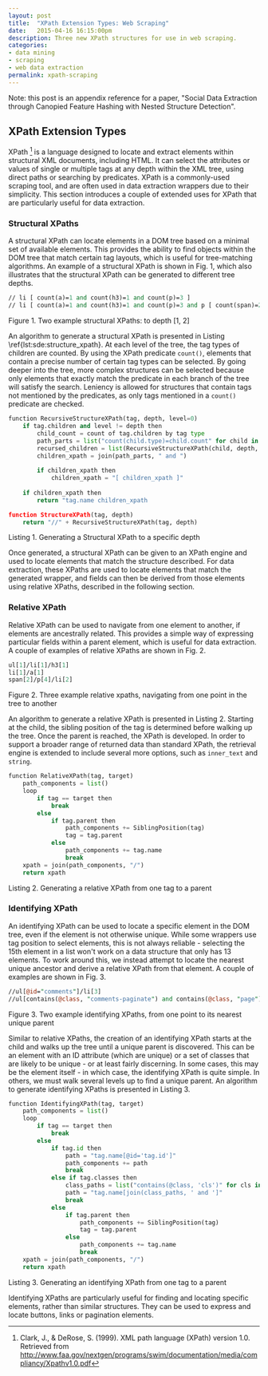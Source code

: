 ```yaml
---
layout: post
title:  "XPath Extension Types: Web Scraping"
date:   2015-04-16 16:15:00pm
description: Three new XPath structures for use in web scraping.
categories:
- data mining
- scraping
- web data extraction
permalink: xpath-scraping
---
```


Note: this post is an appendix reference for a paper, "Social Data Extraction through Canopied Feature Hashing with Nested Structure Detection".

XPath Extension Types
---------------------

XPath [^clark_xml_1999] is a language designed to locate and extract elements within structural XML documents, including HTML. It can select the attributes or values of single or multiple tags at any depth within the XML tree, using direct paths or searching by predicates. XPath is a commonly-used scraping tool, and are often used in data extraction wrappers due to their simplicity. This section introduces a couple of extended uses for XPath that are particularly useful for data extraction.

### Structural XPaths

A structural XPath can locate elements in a DOM tree based on a minimal set of available elements. This provides the ability to find objects within the DOM tree that match certain tag layouts, which is useful for tree-matching algorithms. An example of a structural XPath is shown in Fig. 1, which also illustrates that the structural XPath can be generated to different tree depths.

~~~perl
// li [ count(a)=1 and count(h3)=1 and count(p)=3 ]
// li [ count(a)=1 and count(h3)=1 and count(p)=3 and p [ count(span)=2 ] ]
~~~
Figure 1. Two example structural XPaths: to depth [1, 2]

An algorithm to generate a structural XPath is presented in Listing \ref{lst:sde:structure_xpath}. At each level of the tree, the tag types of children are counted. By using the XPath predicate `count()`, elements that contain a precise number of certain tag types can be selected. By going deeper into the tree, more complex structures can be selected because only elements that exactly match the predicate in each branch of the tree will satisfy the search. Leniency is allowed for structures that contain tags not mentioned by the predicates, as only tags mentioned in a `count()` predicate are checked.

~~~python
function RecursiveStructureXPath(tag, depth, level=0)
    if tag.children and level != depth then
        child_count = count of tag.children by tag type
        path_parts = list("count(child.type)=child.count" for child in sorted(child_count))
        recursed_children = list(RecursiveStructureXPath(child, depth, level+1) for child in tag.children)
        children_xpath = join(path_parts, " and ")
        
        if children_xpath then
            children_xpath = "[ children_xpath ]"
            
    if children_xpath then
        return "tag.name children_xpath

function StructureXPath(tag, depth)
    return "//" + RecursiveStructureXPath(tag, depth)
~~~
Listing 1. Generating a Structural XPath to a specific depth

Once generated, a structural XPath can be given to an XPath engine and used to locate elements that match the structure described. For data extraction, these XPaths are used to locate elements that match the generated wrapper, and fields can then be derived from those elements using relative XPaths, described in the following section.

### Relative XPath

Relative XPath can be used to navigate from one element to another, if elements are ancestrally related. This provides a simple way of expressing particular fields within a parent element, which is useful for data extraction. A couple of examples of relative XPaths are shown in Fig. 2.

~~~perl
ul[1]/li[1]/h3[1]
li[1]/a[1]
span[2]/p[4]/li[2]
~~~
Figure 2. Three example relative xpaths, navigating from one point in the tree to another

An algorithm to generate a relative XPath is presented in Listing 2. Starting at the child, the sibling position of the tag is determined before walking up the tree. Once the parent is reached, the XPath is developed. In order to support a broader range of returned data than standard XPath, the retrieval engine is extended to include several more options, such as `inner_text` and `string`.

~~~python
function RelativeXPath(tag, target)
    path_components = list()
    loop
        if tag == target then
            break
        else
            if tag.parent then
                path_components += SiblingPosition(tag)
                tag = tag.parent
            else
                path_components += tag.name
                break
    xpath = join(path_components, "/")
    return xpath
~~~
Listing 2. Generating a relative XPath from one tag to a parent

### Identifying XPath

An identifying XPath can be used to locate a specific element in the DOM tree, even if the element is not otherwise unique. While some wrappers use tag position to select elements, this is not always reliable - selecting the 15th element in a list won't work on a data structure that only has 13 elements. To work around this, we instead attempt to locate the nearest unique ancestor and derive a relative XPath from that element. A couple of examples are shown in Fig. 3.

~~~perl
//ul[@id="comments"]/li[3]
//ul[contains(@class, "comments-paginate") and contains(@class, "page")]/li[2]
~~~

Figure 3. Two example identifying XPaths, from one point to its nearest unique parent

Similar to relative XPaths, the creation of an identifying XPath starts at the child and walks up the tree until a unique parent is discovered. This can be an element with an ID attribute (which are unique) or a set of classes that are likely to be unique - or at least fairly discerning. In some cases, this may be the element itself - in which case, the identifying XPath is quite simple. In others, we must walk several levels up to find a unique parent. An algorithm to generate identifying XPaths is presented in Listing 3.

~~~python
function IdentifyingXPath(tag, target)
    path_components = list()
    loop
        if tag == target then
            break
        else
            if tag.id then
                path = "tag.name[@id='tag.id']"
                path_components += path
                break
            else if tag.classes then
                class_paths = list("contains(@class, 'cls')" for cls in tag.classes)
                path = "tag.name[join(class_paths, ' and ']"
                break
            else
                if tag.parent then
                    path_components += SiblingPosition(tag)
                    tag = tag.parent
                else
                    path_components += tag.name
                    break
    xpath = join(path_components, "/")
    return xpath
~~~
Listing 3. Generating an identifying XPath from one tag to a parent

Identifying XPaths are particularly useful for finding and locating specific elements, rather than similar structures. They can be used to express and locate buttons, links or pagination elements.

[^clark_xml_1999]: Clark, J., & DeRose, S. (1999). XML path language (XPath) version 1.0. Retrieved from http://www.faa.gov/nextgen/programs/swim/documentation/media/compliancy/Xpathv1.0.pdf

